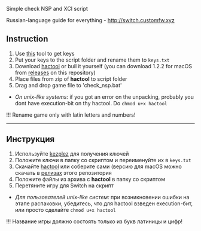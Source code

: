 Simple check NSP and XCI script

Russian-language guide for everything - http://switch.customfw.xyz

## Instruction

1. Use [this](https://github.com/shchmue/kezplez-nx/releases/latest) tool to get keys
1. Put your keys to the script folder and rename them to `keys.txt`
1. Download [hactool](https://github.com/SciresM/hactool/releases/latest) or buil it yourself (you can download 1.2.2 for macOS from [releases](https://github.com/rashevskyv/switch_game_checker/releases/latest) on this repository)
1. Place files from zip of **hactool** to script folder
1. Drag and drop game file to 'check_nsp.bat'
  * *On unix-like systems:* if you got an error on the unpacking, probably you dont have execution-bit on thу hactool. Do `chmod u+x hactool`

!!! Rename game only with latin letters and numbers!

____

## Инструкция

1. Используйте [kezplez](https://github.com/tesnos/kezplez-nx/releases/latest) для получения ключей
1. Положите ключи в папку со скриптом и переименуйте их в  `keys.txt`
1. Скачайте [hactool](https://github.com/SciresM/hactool/releases/latest) или соберите сами (версию для macOS можно скачать в [релизах](https://github.com/rashevskyv/switch_game_checker/releases/latest) этого репозитория
1. Положите файлы из архива с **hactool** в папку со скриптом
1. Перетяните игру для Switch на скрипт
  * *Для пользователей unix-like систем:* при возникновении ошибки на этапе распаковки, убедитесь, что для hactool взведен execution-бит, или просто сделайте `chmod u+x hactool`

!!! Название игры должно состоять только из букв латиницы и цифр!